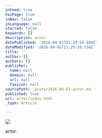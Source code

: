 ```yaml
---
inFeed: true
hasPage: true
inNav: false
inLanguage: null
starred: false
keywords: []
description: actor.
datePublished: '2016-04-01T21:29:50.694Z'
dateModified: '2016-04-01T21:29:20.534Z'
title: ''
author: []
authors: []
publisher:
  name: null
  domain: null
  url: null
  favicon: null
sourcePath: _posts/2016-04-01-actor.md
published: true
url: actor/index.html
_type: Article

---
```

![](https://the-grid-user-content.s3-us-west-2.amazonaws.com/90e2d600-3a4c-45ac-92d4-af288863da9a.jpg)

actor.